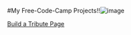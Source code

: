 #My Free-Code-Camp Projects!!![image](https://user-images.githubusercontent.com/76929974/125454882-6474abef-08a7-48e0-b78c-b59f1a46c878.png)


[Build a Tribute Page](https://lakshmikant-2001.github.io/Free-Code-Camp/Tribute-Page.html)
